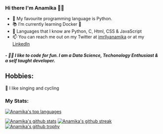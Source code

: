 ### Hi there I'm Anamika 👋🏻
- 💾 My favourite programming language is Python.
- 📚 I’m currently learning Docker 🐋 
- 💽 Languages that I know are Python, C, Html, CSS & JavaScript
- 📫 You can reach me out on my Twitter at [imrllyanamika](https://twitter.com/imrllyanamika) or at my [LinkedIn](https://www.linkedin.com/in/anamika-jha-301a571a4/)
<h5 align="left">
- 👩‍💻 I like to code for fun. I am a Data Science, Techonology Enthusiast & a self taught developer.
</h5>

## Hobbies:
  💠 I like singing and cycling 

### My Stats:

[![Anamika's top languages](https://github-readme-stats.vercel.app/api/top-langs/?username=anamiikajha&theme=blue-green)](https://github.com/anamiikajha)

[![Anamika's github stats](https://github-readme-stats.vercel.app/api?username=anamiikajha&theme=blue-green)](https://github.com/anamiikajha)
[![Anamika's github streak](https://github-readme-streak-stats.herokuapp.com/?user=anamiikajha&theme=blue-green)](https://github.com/anamiikajha)
[![Anamika's github trophy](https://github-profile-trophy.vercel.app/?username=anamiikajha&row=1)](https://github.com/anamiikajha)
